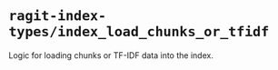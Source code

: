 # `ragit-index-types/index_load_chunks_or_tfidf`

Logic for loading chunks or TF-IDF data into the index.
